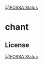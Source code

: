 [![FOSSA Status](https://app.fossa.com/api/projects/git%2Bgithub.com%2Fibrahimsuzer%2Fchant.svg?type=shield)](https://app.fossa.com/projects/git%2Bgithub.com%2Fibrahimsuzer%2Fchant?ref=badge_shield)

# chant

## License
[![FOSSA Status](https://app.fossa.com/api/projects/git%2Bgithub.com%2Fibrahimsuzer%2Fchant.svg?type=large)](https://app.fossa.com/projects/git%2Bgithub.com%2Fibrahimsuzer%2Fchant?ref=badge_large)